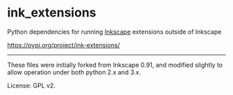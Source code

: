 # ink_extensions
Python dependencies for running [Inkscape](https://inkscape.org) extensions outside of Inkscape

https://pypi.org/project/ink-extensions/

----

These files were initially forked from Inkscape 0.91, and modified slightly to allow operation under both python 2.x and 3.x.

License: GPL v2.
